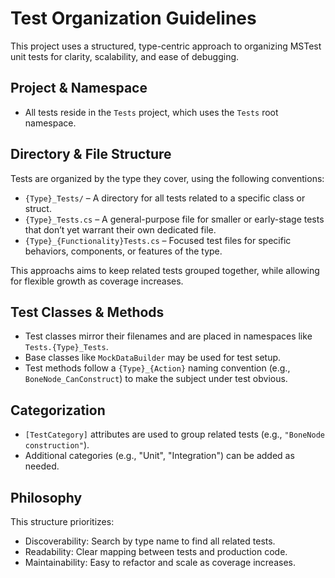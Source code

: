 ﻿# Test Organization Guidelines

This project uses a structured, type-centric approach to organizing MSTest unit tests for clarity, scalability, and ease of debugging.

## Project & Namespace

- All tests reside in the `Tests` project, which uses the `Tests` root namespace.

## Directory & File Structure

Tests are organized by the type they cover, using the following conventions:

- `{Type}_Tests/` – A directory for all tests related to a specific class or struct.
- `{Type}_Tests.cs` – A general-purpose file for smaller or early-stage tests that don’t yet warrant their own dedicated file.
- `{Type}_{Functionality}Tests.cs` – Focused test files for specific behaviors, components, or features of the type.

This approachs aims to keep related tests grouped together, while allowing for flexible growth as coverage increases.

## Test Classes & Methods

- Test classes mirror their filenames and are placed in namespaces like `Tests.{Type}_Tests`.
- Base classes like `MockDataBuilder` may be used for test setup.
- Test methods follow a `{Type}_{Action}` naming convention (e.g., `BoneNode_CanConstruct`) to make the subject under test obvious.

## Categorization

- `[TestCategory]` attributes are used to group related tests (e.g., `"BoneNode construction"`).
- Additional categories (e.g., "Unit", "Integration") can be added as needed.

## Philosophy

This structure prioritizes:
- Discoverability: Search by type name to find all related tests.
- Readability: Clear mapping between tests and production code.
- Maintainability: Easy to refactor and scale as coverage increases.
